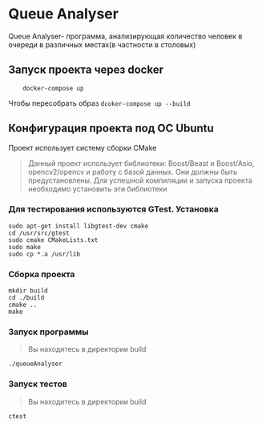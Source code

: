 # Queue Analyser 
Queue Analyser- программа, анализирующая количество человек в очереди в различных местах(в частности в столовых)

## Запуск проекта через docker
```
    docker-compose up
```
Чтобы пересобрать образ ``` dcoker-compose up --build ```
## Конфигурация проекта под ОС Ubuntu
Проект использует систему сборки CMake
> Данный проект использует библиотеки: Boost/Beast и Boost/Asio, opencv2/opencv и работу с базой данных. Они должны быть предустановлены. Для успешной компиляции и запуска проекта необходимо установить эти библиотеки

### Для тестирования используются GTest. Установка
```
sudo apt-get install libgtest-dev cmake
cd /usr/src/gtest
sudo cmake CMakeLists.txt
sudo make
sudo cp *.a /usr/lib
```
### Сборка проекта
```
mkdir build
cd ./build 
cmake .. 
make
```
### Запуск программы
> Вы находитесь в директории build
```
./queueAnalyser
```
### Запуск тестов 
> Вы находитесь в директории build
```
ctest
```

